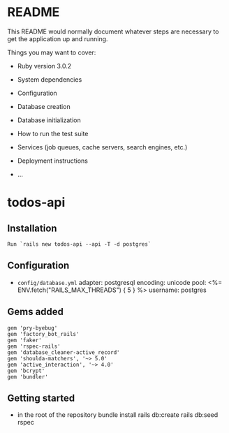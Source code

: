 # README

This README would normally document whatever steps are necessary to get the
application up and running.

Things you may want to cover:

* Ruby version 3.0.2

* System dependencies

* Configuration

* Database creation

* Database initialization

* How to run the test suite

* Services (job queues, cache servers, search engines, etc.)

* Deployment instructions

* ...
# todos-api
## Installation
    Run `rails new todos-api --api -T -d postgres`

## Configuration
* `config/database.yml`
      adapter: postgresql
      encoding: unicode
      pool: <%= ENV.fetch("RAILS_MAX_THREADS") { 5 } %>
      username: postgres
      
## Gems added
    gem 'pry-byebug'
    gem 'factory_bot_rails'
    gem 'faker'
    gem 'rspec-rails'
    gem 'database_cleaner-active_record'
    gem 'shoulda-matchers', '~> 5.0'
    gem 'active_interaction', '~> 4.0'
    gem 'bcrypt'
    gem 'bundler'


## Getting started
* in the root of the repository
      bundle install
      rails db:create
      rails db:seed
      rspec


